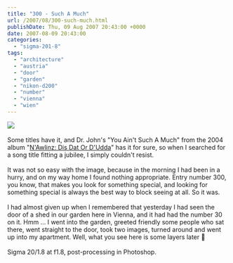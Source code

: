 ```yaml
---
title: "300 - Such A Much"
url: /2007/08/300-such-much.html
publishDate: Thu, 09 Aug 2007 20:43:00 +0000
date: 2007-08-09 20:43:00
categories: 
  - "sigma-201-8"
tags: 
  - "architecture"
  - "austria"
  - "door"
  - "garden"
  - "nikon-d200"
  - "number"
  - "vienna"
  - "wien"
---
```

<a href="https://d25zfm9zpd7gm5.cloudfront.net/1200x1200/2007/20070809_181010_ps_final.jpg"><img src="https://d25zfm9zpd7gm5.cloudfront.net/0600x0600/2007/20070809_181010_ps_final.jpg"/></a><br/><br/>Some titles have it, and Dr. John's "You Ain't Such A Much" from the 2004 album "<a href="http://www.cduniverse.com/productinfo.asp?pid=6750657&amp;BAB=Y" target="_blank">N'Awlinz: Dis Dat Or D'Udda</a>" has it for sure, so when I searched for a song title fitting a jubilee, I simply couldn't resist.<br/><br/>It was not so easy with the image, because in the morning I had been in a hurry, and on my way home I found nothing appropriate. Entry number 300, you know, that makes you look for something special, and looking for something special is always the best way to block seeing at all. So it was.<br/><br/>I had almost given up when I remembered that yesterday I had seen the door of a shed in our garden here in Vienna, and it had had the number 30 on it. Hmm ... I went into the garden, greeted friendly some people who sat there, went straight to the door, took two images, turned around and went up into my apartment. Well, what you see here is some layers later 🙂<br/><br/>Sigma 20/1.8 at f1.8, post-processing in Photoshop.
